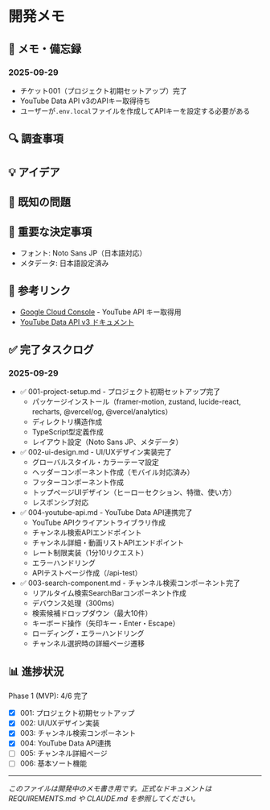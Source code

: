 # 開発メモ

## 📝 メモ・備忘録
### 2025-09-29
- チケット001（プロジェクト初期セットアップ）完了
- YouTube Data API v3のAPIキー取得待ち
- ユーザーが`.env.local`ファイルを作成してAPIキーを設定する必要がある

## 🔍 調査事項
<!-- 後で調査が必要な項目 -->

## 💡 アイデア
<!-- 実装アイデアや改善案 -->

## 🐛 既知の問題
<!-- 発見したバグや問題点 -->

## 📌 重要な決定事項
- フォント: Noto Sans JP（日本語対応）
- メタデータ: 日本語設定済み

## 🔗 参考リンク
- [Google Cloud Console](https://console.cloud.google.com/) - YouTube API キー取得用
- [YouTube Data API v3 ドキュメント](https://developers.google.com/youtube/v3)

## ✅ 完了タスクログ
### 2025-09-29
- ✅ 001-project-setup.md - プロジェクト初期セットアップ完了
  - パッケージインストール（framer-motion, zustand, lucide-react, recharts, @vercel/og, @vercel/analytics）
  - ディレクトリ構造作成
  - TypeScript型定義作成
  - レイアウト設定（Noto Sans JP、メタデータ）
- ✅ 002-ui-design.md - UI/UXデザイン実装完了
  - グローバルスタイル・カラーテーマ設定
  - ヘッダーコンポーネント作成（モバイル対応済み）
  - フッターコンポーネント作成
  - トップページUIデザイン（ヒーローセクション、特徴、使い方）
  - レスポンシブ対応
- ✅ 004-youtube-api.md - YouTube Data API連携完了
  - YouTube APIクライアントライブラリ作成
  - チャンネル検索APIエンドポイント
  - チャンネル詳細・動画リストAPIエンドポイント
  - レート制限実装（1分10リクエスト）
  - エラーハンドリング
  - APIテストページ作成（/api-test）
- ✅ 003-search-component.md - チャンネル検索コンポーネント完了
  - リアルタイム検索SearchBarコンポーネント作成
  - デバウンス処理（300ms）
  - 検索候補ドロップダウン（最大10件）
  - キーボード操作（矢印キー・Enter・Escape）
  - ローディング・エラーハンドリング
  - チャンネル選択時の詳細ページ遷移

## 📊 進捗状況
Phase 1 (MVP): 4/6 完了
- [x] 001: プロジェクト初期セットアップ
- [x] 002: UI/UXデザイン実装
- [x] 003: チャンネル検索コンポーネント
- [x] 004: YouTube Data API連携
- [ ] 005: チャンネル詳細ページ
- [ ] 006: 基本ソート機能

---

_このファイルは開発中のメモ書き用です。正式なドキュメントは REQUIREMENTS.md や CLAUDE.md を参照してください。_
